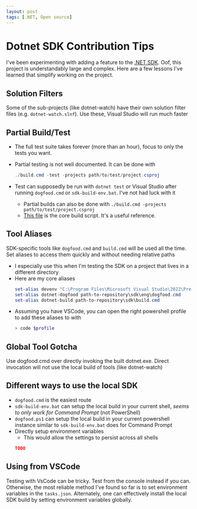 ```yaml
---
layout: post
tags: [.NET, Open source]
---
```


# Dotnet SDK Contribution Tips

I've been experimenting with adding a feature to the [.NET SDK](https://github.com/dotnet/sdk). Oof, this project is understandably large and complex.
Here are a few lessons I've learned that simplify working on the project.


## Solution Filters
 Some of the sub-projects (like dotnet-watch) have their own solution filter files (e.g. `dotnet-watch.slnf`). Use these, Visual Studio will run much faster

## Partial Build/Test
- The full test suite takes forever (more than an hour), focus to only the tests you want.

- Partial testing is not well documented. It can be done with 
  ```ps1
  ./build.cmd -test -projects path/to/test/project.csproj
  ```
  
- Test can supposedly be run with `dotnet test` or Visual Studio after running `dogfood.cmd` or `sdk-build-env.bat`. I've not had luck with it
  - Partial builds can also be done with `./build.cmd -projects path/to/test/project.csproj`
  - [This file](https://github.com/dotnet/sdk/blob/main/eng/common/build.sh) is the core build script. It's a useful reference. 


## Tool Aliases
SDK-specific tools like `dogfood.cmd` and `build.cmd` will be used all the time. Set aliases to access them quickly and without needing relative paths
  - I especially use this when I'm testing the SDK on a project that lives in a different directory
  - Here are my core aliases
    ```ps1
    set-alias devenv "C:\Program Files\Microsoft Visual Studio\2022\Preview\Common7\IDE\devenv.exe"
    set-alias dotnet-dogfood path-to-repository\sdk\eng\dogfood.cmd
    set-alias dotnet-build path-to-repository\sdk\build.cmd
    ```
  - Assuming you have VSCode, you can open the right powershell profile to add these aliases to with
    ```ps1
    > code $profile
    ```

## Global Tool Gotcha
 Use dogfood.cmd over directly invoking the built dotnet.exe. Direct invocation will not use the local build of tools (like dotnet-watch)

## Different ways to use the local SDK
  - `dogfood.cmd` is the easiest route
  - `sdk-build-env.bat` can setup the local build in your current shell, *seems to only work for Command Prompt* (not PowerShell)
  - `dogfood.ps1` can setup the local build in your current powershell instance similar to `sdk-build-env.bat` does for Command Prompt
  - Directly setup environment variables
    - This would allow the settings to persist across all shells
    ```json
    TODO
    ```


## Using from VSCode

Testing with VsCode can be tricky. Test from the console instead if you can. Otherwise, the most reliable method I've found so far is to set environment variables in the `tasks.json`. Alternately, one can effectively install the local SDK build by setting environment variables globally.



<!-- 
build and test tools are a separate project https://github.com/dotnet/arcade -->


